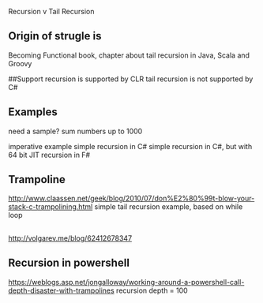 Recursion v Tail Recursion

## Origin of strugle is 
Becoming Functional book, chapter about tail recursion in Java, Scala and Groovy

##Support
recursion is supported by CLR
tail recursion is not supported by C#

## Examples

need a sample? sum numbers up to 1000

imperative example 
simple recursion in C#
simple recursion in C#, but with 64 bit JIT
recursion in F#

## Trampoline
http://www.claassen.net/geek/blog/2010/07/don%E2%80%99t-blow-your-stack-c-trampolining.html
simple tail recursion example, based on while loop

## 
http://volgarev.me/blog/62412678347

## Recursion in powershell
https://weblogs.asp.net/jongalloway/working-around-a-powershell-call-depth-disaster-with-trampolines
recursion depth = 100
